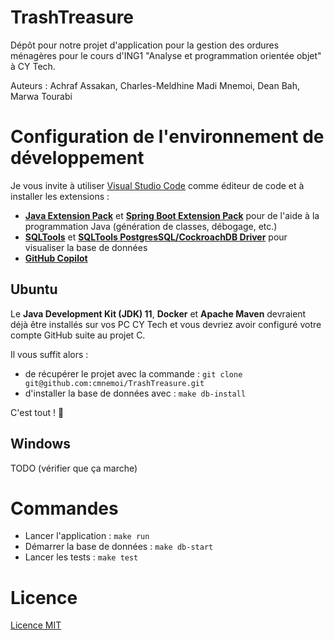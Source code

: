 # TrashTreasure

Dépôt pour notre projet d'application pour la gestion des ordures ménagères pour le cours d'ING1 "Analyse et programmation orientée objet" à CY Tech.

Auteurs : Achraf Assakan, Charles-Meldhine Madi Mnemoi, Dean Bah, Marwa Tourabi

# Configuration de l'environnement de développement

Je vous invite à utiliser [Visual Studio Code](https://code.visualstudio.com/) comme éditeur de code et à installer les extensions :
  -  [**Java Extension Pack**](https://marketplace.visualstudio.com/items?itemName=vscjava.vscode-java-pack) et [**Spring Boot Extension Pack**](https://marketplace.visualstudio.com/items?itemName=Pivotal.vscode-boot-dev-pack) pour de l'aide à la programmation Java (génération de classes, débogage, etc.)
  - [**SQLTools**](https://marketplace.visualstudio.com/items?itemName=mtxr.sqltools) et [**SQLTools PostgresSQL/CockroachDB Driver**](https://marketplace.visualstudio.com/items?itemName=mtxr.sqltools-driver-pg) pour visualiser la base de données
  - [**GitHub Copilot**](https://marketplace.visualstudio.com/items?itemName=GitHub.copilot)

## Ubuntu

Le **Java Development Kit (JDK) 11**, **Docker** et **Apache Maven** devraient déjà être installés sur vos PC CY Tech et vous devriez avoir configuré votre compte GitHub suite au projet C.

Il vous suffit alors :
- de récupérer le projet avec la commande : `git clone git@github.com:cmnemoi/TrashTreasure.git`
- d'installer la base de données avec : `make db-install`

C'est tout ! 🥳

## Windows

TODO (vérifier que ça marche)

# Commandes

* Lancer l'application : `make run`
* Démarrer la base de données : `make db-start`
* Lancer les tests : `make test`

# Licence

[Licence MIT](LICENSE) 